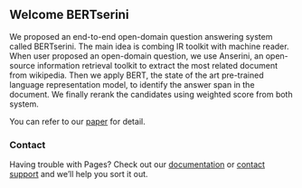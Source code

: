 ## Welcome BERTserini

We proposed an end-to-end open-domain question answering system called BERTserini. The main idea is combing IR toolkit with machine reader. When user proposed an open-domain question, we use Anserini, an open-source information retrieval toolkit to extract the most related document from wikipedia. Then we apply BERT, the state of the art pre-trained language representation model, to identify the answer span in the document.  We finally rerank the candidates using weighted score from both system. 

You can refer to our [paper](https://arxiv.org/abs/1902.01718) for detail.

### Contact

Having trouble with Pages? Check out our [documentation](https://help.github.com/categories/github-pages-basics/) or [contact support](https://github.com/contact) and we’ll help you sort it out.
